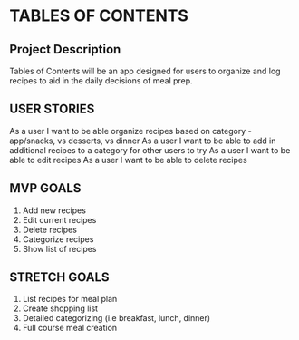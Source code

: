 # TABLES OF CONTENTS

## Project Description
Tables of Contents will be an app designed for users to organize and log recipes to aid in the daily decisions of meal prep.



## USER STORIES
As a user I want to be able organize recipes based on category - app/snacks, vs desserts, vs dinner
As a user I want to be able to add in additional recipes to a category for other users to try
As a user I want to be able to edit recipes
As a user I want to be able to delete recipes


## MVP GOALS
1. Add new recipes
2. Edit current recipes
3. Delete recipes
4. Categorize recipes
5. Show list of recipes

## STRETCH GOALS
1. List recipes for meal plan
2. Create shopping list
3. Detailed categorizing (i.e breakfast, lunch, dinner)
4. Full course meal creation




